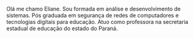 Olá me chamo Eliane.
Sou formada em análise e desenvolvimento de sistemas.
Pós graduada em segurança de redes de computadores e tecnologias digitais para educação.
Atuo como professora na secretaria estadual de educação do estado do Paraná.
